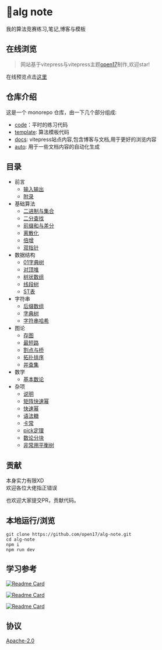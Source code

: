 # 🚀alg note
我的算法竞赛练习,笔记,博客与模板

## 在线浏览

> 网站基于vitepress与vitepress主题[open17](https://vitepress.open17.vip/)制作,欢迎star! 


在线预览点击[这里](https://alg.open17.vip/)


## 仓库介绍

这是一个 monorepo 仓库，由一下几个部分组成:
- [code](./code)：平时的练习代码
- [template](./template): 算法模板代码
- [docs](./docs/): vitepress站点内容,包含博客与文档,用于更好的浏览内容
- [auto](./auto): 用于一些文档内容的自动化生成

## 目录



- 前言
    - [输入输出](https://alg.open17.vip/template/Intro/IO)
    - [附录](https://alg.open17.vip/template/Intro/append)
- 基础算法
    - [二进制与集合](https://alg.open17.vip/template/Alg/binary_set)
    - [二分查找](https://alg.open17.vip/template/Alg/binary_search)
    - [前缀和与差分](https://alg.open17.vip/template/Alg/presum)
    - [离散化](https://alg.open17.vip/template/Alg/discrete)
    - [倍增](https://alg.open17.vip/template/Alg/binary_lifting)
    - [ 双指针](https://alg.open17.vip/template/Alg/double_pointer)
- 数据结构
    - [01字典树](https://alg.open17.vip/template/DS/01tire)
    - [对顶堆](https://alg.open17.vip/template/DS/2heap)
    - [树状数组](https://alg.open17.vip/template/DS/BIT)
    - [线段树](https://alg.open17.vip/template/DS/segment_tree)
    - [ST表](https://alg.open17.vip/template/DS/st)
- 字符串
    - [后缀数组](https://alg.open17.vip/template/String/SA)
    - [字典树](https://alg.open17.vip/template/String/Tire)
    - [字符串哈希](https://alg.open17.vip/template/String/hash)
- 图论
    - [存图](https://alg.open17.vip/template/Graph/save_graph)
    - [最短路](https://alg.open17.vip/template/Graph/shortest_graph)
    - [割点与桥](https://alg.open17.vip/template/Graph/cut)
    - [拓扑排序](https://alg.open17.vip/template/Graph/topo_sort)
    - [并查集](https://alg.open17.vip/template/Graph/BUF)
- 数学
    - [基本数论](https://alg.open17.vip/template/Math/math_theory)
- 杂项
    - [说明](https://alg.open17.vip/template/Others/)
    - [矩阵快速幂](https://alg.open17.vip/template/Others/matrix_qpower)
    - [快速幂](https://alg.open17.vip/template/Others/qpower)
    - [语法糖](https://alg.open17.vip/template/Others/candy)
    - [卡常](https://alg.open17.vip/template/Others/Maybe-Faster)
    - [pick定理](https://alg.open17.vip/template/Others/pick)
    - [数论分块](https://alg.open17.vip/template/Others/sqrt-decomposition)
    - [非常用平衡树](https://alg.open17.vip/template/Others/balance_tree)

## 贡献

本身实力有限XD  
欢迎各位大佬指正错误

也欢迎大家提交PR，贡献代码。

## 本地运行/浏览

```shell
git clone https://github.com/open17/alg-note.git
cd alg-note
npm i
npm run dev
```

## 学习参考

[![Readme Card](https://github-readme-stats.vercel.app/api/pin/?username=EndlessCheng&repo=codeforces-go)](https://github.com/EndlessCheng/codeforces-go)

[![Readme Card](https://github-readme-stats.vercel.app/api/pin/?username=OI-wiki&repo=OI-wiki)](https://github.com/OI-wiki/OI-wiki)

[![Readme Card](https://github-readme-stats.vercel.app/api/pin/?username=enkerewpo&repo=OI-Public-Library)](https://github.com/enkerewpo/OI-Public-Library)

## 协议

[Apache-2.0](./LICENSE)
